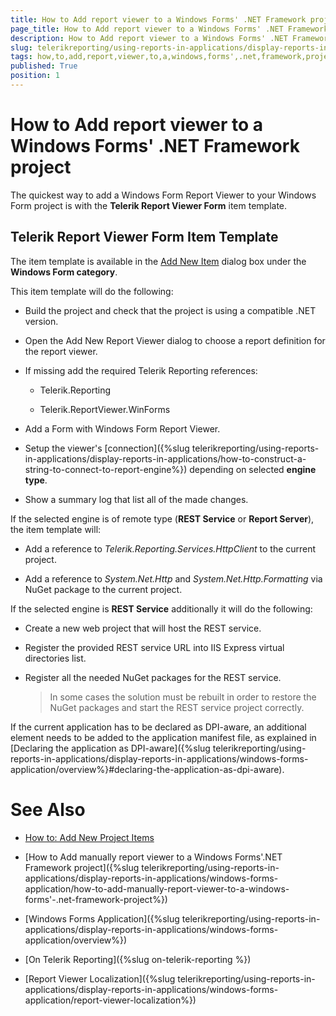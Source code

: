 ```yaml
---
title: How to Add report viewer to a Windows Forms' .NET Framework project
page_title: How to Add report viewer to a Windows Forms' .NET Framework project 
description: How to Add report viewer to a Windows Forms' .NET Framework project
slug: telerikreporting/using-reports-in-applications/display-reports-in-applications/windows-forms-application/how-to-add-report-viewer-to-a-windows-forms'-.net-framework-project
tags: how,to,add,report,viewer,to,a,windows,forms',.net,framework,project
published: True
position: 1
---
```


# How to Add report viewer to a Windows Forms' .NET Framework project

The quickest way to add a Windows Form Report Viewer to your Windows Form project is with the __Telerik Report Viewer Form__ item template. 

## Telerik Report Viewer Form Item Template

The item template is available in the [Add New Item](https://msdn.microsoft.com/en-us/library/w0572c5b%28v=vs.100%29.aspx) dialog box under the __Windows Form category__. 

This item template will do the following: 

* Build the project and check that the project is using a compatible .NET version.

* Open the Add New Report Viewer dialog to choose a report definition for the report viewer.

* If missing add the required Telerik Reporting references: 

	* Telerik.Reporting
	
	* Telerik.ReportViewer.WinForms 

* Add a Form with Windows Form Report Viewer.

* Setup the viewer's [connection]({%slug telerikreporting/using-reports-in-applications/display-reports-in-applications/how-to-construct-a-string-to-connect-to-report-engine%}) depending on selected __engine type__.

* Show a summary log that list all of the made changes.

If the selected engine is of remote type (__REST Service__ or __Report Server__), the item template will: 

* Add a reference to *Telerik.Reporting.Services.HttpClient* to the current project. 

* Add a reference to *System.Net.Http* and *System.Net.Http.Formatting* via NuGet package to the current project. 

If the selected engine is __REST Service__ additionally it will do the following: 

* Create a new web project that will host the REST service. 

* Register the provided REST service URL into IIS Express virtual directories list. 

* Register all the needed NuGet packages for the REST service. 

	>In some cases the solution must be rebuilt in order to restore the NuGet packages and start the REST service project correctly. 
   

If the current application has to be declared as DPI-aware, an additional element needs to be added to the application manifest file, as explained in [Declaring the application as DPI-aware]({%slug telerikreporting/using-reports-in-applications/display-reports-in-applications/windows-forms-application/overview%}#declaring-the-application-as-dpi-aware). 

# See Also

* [How to: Add New Project Items](https://msdn.microsoft.com/en-us/library/w0572c5b%28v=vs.100%29.aspx)

* [How to Add manually report viewer to a Windows Forms'.NET Framework project]({%slug telerikreporting/using-reports-in-applications/display-reports-in-applications/windows-forms-application/how-to-add-manually-report-viewer-to-a-windows-forms'-.net-framework-project%})[](66CD7D60-7708-42D5-8BB4-506676E8679E)

* [Windows Forms Application]({%slug telerikreporting/using-reports-in-applications/display-reports-in-applications/windows-forms-application/overview%})

* [On Telerik Reporting]({%slug on-telerik-reporting %})

* [Report Viewer Localization]({%slug telerikreporting/using-reports-in-applications/display-reports-in-applications/windows-forms-application/report-viewer-localization%})
